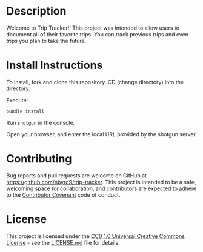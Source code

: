 # Description
Welcome to Trip Tracker!! This project was intended to allow users to document all of their favorite trips. You can track previous trips and even trips you plan to take the future. 


# Install Instructions
To install, fork and clone this repository. CD (change directory) into the directory.

Execute:

```bundle install```

Run ```shotgun``` in the console.

Open your browser, and enter the local URL provided by the shotgun server.


# Contributing
Bug reports and pull requests are welcome on GitHub at https://github.com/nbyrd9/trip-tracker. This project is intended to be a safe, welcoming space for collaboration, and contributors are expected to adhere to the [Contributor Covenant](https://github.com/PurpleBooth/a-good-readme-template/blob/main/CONTRIBUTING.md) code of conduct.

# License
This project is licensed under the [CC0 1.0 Universal Creative Commons License](https://github.com/PurpleBooth/a-good-readme-template/blob/main/LICENSE.md) - see the [LICENSE.md](https://github.com/PurpleBooth/a-good-readme-template/blob/main/LICENSE.md) file for details.